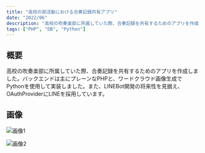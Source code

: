 ```yaml
---
title: "高校の部活動における合奏記録共有アプリ"
date: "2022/06"
description: "高校の吹奏楽部に所属していた際、合奏記録を共有するためのアプリを作成しました。バックエンドは主にプレーンなPHPと、ワードクラウド画像生成でPythonを使用して実装しました。また、LINEBot開発の将来性を見据え、OAuthProviderにLINEを採用しています。"
tags: ["PHP", "DB", "Python"]
---
```

## 概要
高校の吹奏楽部に所属していた際、合奏記録を共有するためのアプリを作成しました。バックエンドは主にプレーンなPHPと、ワードクラウド画像生成でPythonを使用して実装しました。また、LINEBot開発の将来性を見据え、OAuthProviderにLINEを採用しています。

## 画像
![画像1](/img/works/club-activity-app/1.png)

![画像2](/img/works/club-activity-app/2.png)